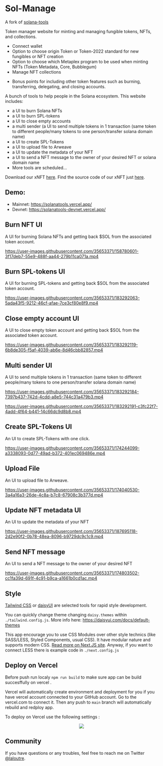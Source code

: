 # Sol-Manage

A fork of [solana-tools](https://github.com/cryptoloutre/solana-tools.git)

Token manager website for minting and managing fungible tokens, NFTs, and collections. 
- Connect wallet
- Option to choose origin Token or Token-2022 standard for new fungibles or NFT creation
- Option to choose which Metaplex program to be used when minting NFTs (Token Metadata, Core, Bubblegum)
- Manage NFT collections

* Bonus points for including other token features such as burning, transferring, delegating, and closing accounts.


A bunch of tools to help people in the Solana ecosystem. This website includes:
- a UI to burn Solana NFTs
- a UI to burn SPL-tokens
- a UI to close empty accounts
- a multi sender (a UI to send multiple tokens in 1 transaction (same token to different people/many tokens to one person/transfer solana domain name)
- a UI to create SPL-Tokens
- a UI to upload file to Arweave
- a UI to update the metadata of your NFT
- a UI to send a NFT message to the owner of your desired NFT or solana domain name
- More tools are scheduled...

Download our xNFT [here](https://test.xnft.gg/app/621U7cWfav4ypS7e7uxdXcZTjTFgkeXW48sRReoFewg9). Find the source code of our xNFT just [here](https://github.com/cryptoloutre/solana-tools-xnft).
    

## Demo:
- Mainnet: https://solanatools.vercel.app/
- Devnet: https://solanatools-devnet.vercel.app/

## Burn NFT UI
A UI for burning Solana NFTs and getting back $SOL from the associated token account.


https://user-images.githubusercontent.com/35653371/158780601-3f17deb7-55e9-488f-aa44-279b11ca071a.mp4

## Burn SPL-tokens UI
A UI for burning SPL-tokens and getting back $SOL from the associated token account.


https://user-images.githubusercontent.com/35653371/183292063-5ada43f5-9212-46cf-afae-7ce3cf80e8f9.mp4


## Close empty account UI
A UI to close empty token account and getting back $SOL from the associated token account.


https://user-images.githubusercontent.com/35653371/183292119-6b8de305-f5af-4039-ab6e-8d46cbb82857.mp4

## Multi sender UI
A UI to send multiple tokens in 1 transaction (same token to different people/many tokens to one person/transfer solana domain name)


https://user-images.githubusercontent.com/35653371/183292184-7397b437-742d-4cdd-a8e5-744c31a479b3.mp4


https://user-images.githubusercontent.com/35653371/183292191-c3fc22f7-4add-4f64-b441-14c66dc9d8b8.mp4





## Create SPL-Tokens UI
An UI to create SPL-Tokens with one click.




https://user-images.githubusercontent.com/35653371/174244099-a3338093-0d77-49ad-b372-401ec069486e.mp4



## Upload File
An UI to upload file to Arweave.


https://user-images.githubusercontent.com/35653371/174040530-3a4a16a3-26de-4c8a-b7c8-67908c3b377d.mp4

## Update NFT metadata UI
An UI to update the metadata of your NFT


https://user-images.githubusercontent.com/35653371/187695118-2d2e90f2-0b78-48ea-8096-b9729dc9c1c9.mp4



## Send NFT message
An UI to send a NFT message to the owner of your desired NFT



https://user-images.githubusercontent.com/35653371/174803502-cc1fa39d-691f-4c91-b9ca-a1661b0cd1ac.mp4



## Style

[Tailwind CSS](https://tailwindcss.com/) or [daisyUI](https://daisyui.com/) are selected tools for rapid style development.

You can quickly change theme changing `daisy.themes` within `./tailwind.config.js`.
More info here: https://daisyui.com/docs/default-themes

This app encourage you to use CSS Modules over other style technics (like SASS/LESS, Styled Components, usual CSS).
It have modular nature and supports modern CSS. [Read more on Next.JS site](https://nextjs.org/docs/basic-features/built-in-css-support).
Anyway, if you want to connect LESS there is example code in `./next.config.js`

## Deploy on Vercel

Before push run localy `npm run build` to make sure app can be build succesffully on vercel .

Vercel will automatically create environment and deployment for you if you have vercel account connected to your GitHub account. Go to the vercel.com to connect it.
Then any push to `main` branch will automatically rebuild and redploy app.

To deploy on Vercel use the following settings :

<p align="center">
<img src="https://user-images.githubusercontent.com/35653371/157638049-4944f065-5985-4a35-bbe6-e46efc984737.png"/>
</p>


## Community
If you have questions or any troubles, feel free to reach me on Twitter [@laloutre](https://twitter.com/laloutre).
